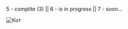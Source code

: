 5 - complite (3) || 
6 - is in progress || 
7 - soon...

![Кот](https://user-images.githubusercontent.com/100850508/161742945-39488fd4-57c1-42cc-8ee6-d01d735795ed.jpg)
